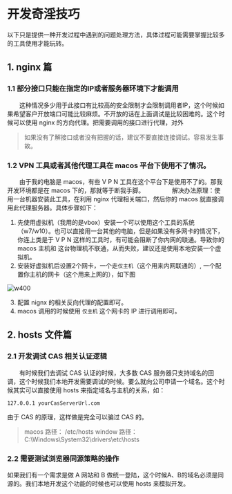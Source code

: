 # 开发奇淫技巧

以下只是提供一种开发过程中遇到的问题处理方法，具体过程可能需要掌握比较多的工具使用才能玩转。

## 1. nginx 篇

### 1.1 部分接口只能在指定的IP或者服务器环境下才能调用
　　这种情况多少用于此接口有比较高的安全限制才会限制调用者IP，这个时候如果希望客户开放端口可能比较麻烦。不开放的话在上面调试是比较困难的。这个时候可以使用 nginx 的方向代理。把需要调用的接口进行代理，对外

> 如果没有了解接口或者没有把握的话，建议不要直接连接调试。容易发生事故。

### 1.2 VPN 工具或者其他代理工具在 macos 平台下使用不了情况。
　　由于我的电脑是 macos，有些 V P N 工具在这个平台下是使用不了的。那我开发环境都是在 macos 下的，那就等于断我手脚。
　　
　　解决办法原理：使用一台机器安装此工具，在利用 nginx 代理相关端口，然后你的 macos 就直接调用此代理服务器。具体步骤如下：

1. 先使用虚拟机（我用的是vbox）安装一个可以使用这个工具的系统（w7/w10）。也可以直接用一台其他的电脑，但是如果没有多网卡的情况下，你连上类是于 V P N 这样的工具时，有可能会阻断了你内网的联通。导致你的 macos 主机和 这台物理机不联通，从而失败，建议还是使用本地安装一个虚拟机。
2. 安装好虚拟机后设置2个网卡，一个走`仅主机`（这个用来内网联通的）, 一个配置你主机的网卡（这个用来上网的），如下图

![w400](http://img.lsof.fun/2020-03-27-15853219156875.jpg)

3. 配置 nignx 的相关反向代理的配置即可。
4. macos 调用的时候使用 `仅主机` 这个网卡的 IP 进行调用即可。

## 2. hosts 文件篇

### 2.1 开发调试 CAS 相关认证逻辑
　　有时候我们去调试 CAS 认证的时候，大多数 CAS 服务器只支持域名的回调，这个时候我们本地开发需要调试的时候。要么就向公司申请一个域名。这个时候其实可以直接使用 hosts 来指定域名与主机的关系，如：

```
127.0.0.1 yourCasServerUrl.com
```
由于 CAS 的原理，这样做是完全可以骗过 CAS 的。

> macos 路径： /etc/hosts
> window 路径：C:\Windows\System32\drivers\etc\hosts

### 2.2 需要测试浏览器同源策略的操作
如果我们有一个需求是做 A 网站和 B 做统一登陆，这个时候A、B的域名必须是同源的。我们本地开发这个功能的时候也可以使用 hosts 来模拟开发。



